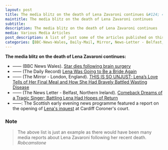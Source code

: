 ```yaml
---
layout: post
title: The media blitz on the death of Lena Zavaroni continues &#124; 4 October 1999
maintitle: The media blitz on the death of Lena Zavaroni continues
subtitle: 
description: The media blitz on the death of Lena Zavaroni continues
media: Various Media Articles
post_description: A list of just some of the articles published on this day.
categories: [BBC-News-Wales, Daily-Mail, Mirror, News-Letter - Belfast, London, Northern-Ireland, OnThisDay4October]
---
```


**The media blitz on the death of Lena Zavaroni continues:**
   * —— (BBC News Wales). [Star dies following brain surgery](http://news.bbc.co.uk/1/hi/wales/463655.stm)
   * —— (The Daily Record) [Lena Was Going to Be a Bride Again](/1999-10-04-daily-record)
   * —— (The Mirror - London, England). [THIS IS SO UNJUST; Lena’s Love Tells of Her Final Meal and How She Had Bravely Battled Wasting Disease](/1999-10-04-the-mirror)
   * —— (The News Letter - Belfast, Northern Ireland). [Comeback Dreams of a Tragic Singer; Battling Lena Had Hopes of Return](/1999-10-04-The-News-Letter)
   * ——: The Scottish early evening news programme featured a report on the opening of [Lena's inquest](/biography/lena-zavaroni#inquest) at Cardiff Coroner's court.

### Note
> The above list is just an example as there would have been many media reports about Lena Zavaroni following her recent death.
<cite>Robcamstone</cite>
